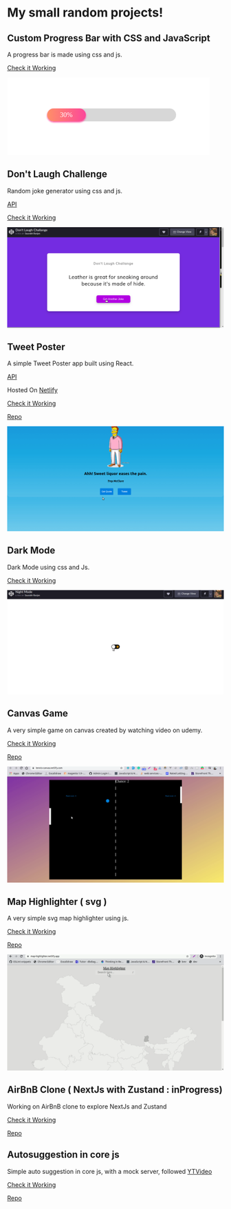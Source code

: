 # My small random projects!

## Custom Progress Bar with CSS and JavaScript

A progress bar is made using css and js.

[Check it Working](https://codepen.io/inrsaurabh/pen/bGdjvoN?editors=1001)

![Progress Bar](./assets/progress-bar.png)

## Don't Laugh Challenge

Random joke generator using css and js.

[API](https://icanhazdadjoke.com/)

[Check it Working](https://codepen.io/inrsaurabh/pen/GRJBbgY)

![Random Joke](./assets/Random-jokes-inrsaurabh.gif)

## Tweet Poster

A simple Tweet Poster app built using React.

[API](https://thesimpsonsquoteapi.glitch.me/quotes)

Hosted On [Netlify](https://www.netlify.com/)

[Check it Working](https://react-tweet-poster.netlify.com/)

[Repo](https://github.com/insaurabh/react-tweet-poster/)

![Random Quote](./assets/Quote-poster-inrsaurabh.gif)

## Dark Mode

Dark Mode using css and Js.

[Check it Working](https://codepen.io/inrsaurabh/pen/yLNxXgY)

![Night Mode](./assets/Night-Mode-pure-css.gif)

## Canvas Game

A very simple game on canvas created by watching video on udemy.

[Check it Working](https://tennis-canvas.netlify.com/)

[Repo](https://github.com/insaurabh/canvas-game-udemy/)

![Canvas Game](./assets/Canvas-game.gif)

## Map Highlighter ( svg )

A very simple svg map highlighter using js.

[Check it Working](https://map-highlighter.netlify.app/)

[Repo](https://github.com/insaurabh/map-highlighter)

![Map Highlighter](./assets/map-highlighter.gif)

## AirBnB Clone ( NextJs with Zustand : inProgress)

Working on AirBnB clone to explore NextJs and Zustand

[Check it Working](https://airbnb-clone-inrsaurabh.vercel.app/)

[Repo](https://github.com/insaurabh/airbnb)

## Autosuggestion in core js

Simple auto suggestion in core js, with a mock server, followed [YTVideo](https://www.youtube.com/watch?v=_XOToOfrwtc)

[Check it Working](https://csb-xmc2wj.netlify.app/)

[Repo](https://codesandbox.io/s/auto-suggestion-in-core-js-xmc2wj)
